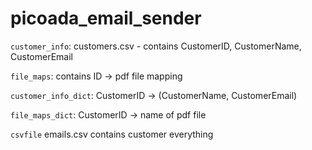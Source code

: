 # picoada_email_sender

`customer_info`: customers.csv
    - contains CustomerID, CustomerName, CustomerEmail

`file_maps`: contains ID -> pdf file mapping

`customer_info_dict`: CustomerID -> (CustomerName, CustomerEmail)

`file_maps_dict`: CustomerID -> name of pdf file

`csvfile` emails.csv contains customer everything
